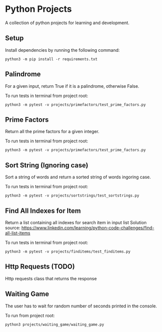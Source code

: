 # Python Projects

A collection of python projects for learning and development.

## Setup

Install dependencies by running the following command:

`python3 -m pip install -r requirements.txt`

## Palindrome

For a given input, return True if it is a palindrome, otherwise False.

To run tests in terminal from project root:

`python3 -m pytest -v projects/primefactors/test_prime_factors.py`

## Prime Factors

Return all the prime factors for a given integer.

To run tests in terminal from project root:

`python3 -m pytest -v projects/primefactors/test_prime_factors.py`

## Sort String (Ignoring case)

Sort a string of words and return a sorted string of words ingoring case.

To run tests in terminal from project root:

`python3 -m pytest -v projects/sortstrings/test_sortstrings.py`

## Find All Indexes for Item

Return a list containing all indexes for search item in input list
Solution source: https://www.linkedin.com/learning/python-code-challenges/find-all-list-items

To run tests in terminal from project root:

`python3 -m pytest -v projects/finditems/test_finditems.py`

## Http Requests (TODO)

Http requests class that returns the response

## Waiting Game

The user has to wait for random number of seconds printed in the console.

To run from project root:

`python3 projects/waiting_game/waiting_game.py`
